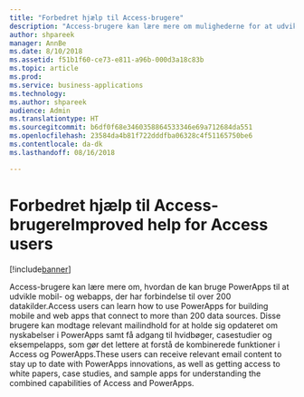 ```yaml
---
title: "Forbedret hjælp til Access-brugere"
description: "Access-brugere kan lære mere om mulighederne for at udvikle apps med PowerApps"
author: shpareek
manager: AnnBe
ms.date: 8/10/2018
ms.assetid: f51b1f60-ce73-e811-a96b-000d3a18c83b
ms.topic: article
ms.prod: 
ms.service: business-applications
ms.technology: 
ms.author: shpareek
audience: Admin
ms.translationtype: HT
ms.sourcegitcommit: b6df0f68e3460358864533346e69a712684da551
ms.openlocfilehash: 23584da4b81f722dddfba06328c4f51165750be6
ms.contentlocale: da-dk
ms.lasthandoff: 08/16/2018

---
```

# <a name="improved-help-for-access-users"></a><span data-ttu-id="c8599-103">Forbedret hjælp til Access-brugere</span><span class="sxs-lookup"><span data-stu-id="c8599-103">Improved help for Access users</span></span>


[!include[banner](../../includes/banner.md)]

<span data-ttu-id="c8599-104">Access-brugere kan lære mere om, hvordan de kan bruge PowerApps til at udvikle mobil- og webapps, der har forbindelse til over 200 datakilder.</span><span class="sxs-lookup"><span data-stu-id="c8599-104">Access users can learn how to use PowerApps for building mobile and web apps that connect to more than 200 data sources.</span></span> <span data-ttu-id="c8599-105">Disse brugere kan modtage relevant mailindhold for at holde sig opdateret om nyskabelser i PowerApps samt få adgang til hvidbøger, casestudier og eksempelapps, som gør det lettere at forstå de kombinerede funktioner i Access og PowerApps.</span><span class="sxs-lookup"><span data-stu-id="c8599-105">These users can receive relevant email content to stay up to date with PowerApps innovations, as well as getting access to white papers, case studies, and sample apps for understanding the combined capabilities of Access and PowerApps.</span></span>

